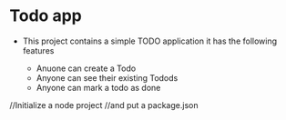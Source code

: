 # Todo app

  - This project contains a simple TODO application
  it has the following features

    - Anuone can create a Todo 
    - Anyone can see their existing Todods
    - Anyone can mark a todo as done

  //Initialize a node project 
  //and put a package.json  